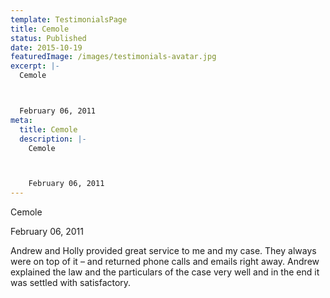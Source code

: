 ```yaml
---
template: TestimonialsPage
title: Cemole
status: Published
date: 2015-10-19
featuredImage: /images/testimonials-avatar.jpg
excerpt: |-
  Cemole



  February 06, 2011
meta:
  title: Cemole
  description: |-
    Cemole



    February 06, 2011
---
```

<!--StartFragment-->

Cemole



February 06, 2011







Andrew and Holly provided great service to me and my case. They always were on top of it – and returned phone calls and emails right away. Andrew explained the law and the particulars of the case very well and in the end it was settled with satisfactory.

<!--EndFragment-->
